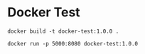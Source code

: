 # Docker Test

```
docker build -t docker-test:1.0.0 .
```  

```
docker run -p 5000:8080 docker-test:1.0.0
```  